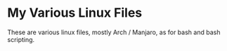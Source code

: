 # My Various Linux Files
These are various linux files, mostly Arch / Manjaro, as for bash and bash scripting.
